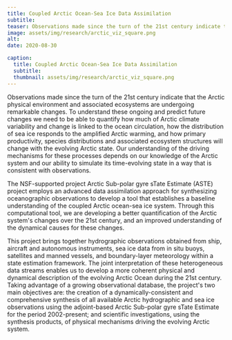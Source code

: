 ```yaml
---
title: Coupled Arctic Ocean-Sea Ice Data Assimilation
subtitle: 
teaser: Observations made since the turn of the 21st century indicate that the Arctic physical environment and associated ecosystems are undergoing remarkable changes. To understand these ongoing and predict future changes we need to be able to quantify how much of Arctic climate variability and change is linked to the ocean circulation, ...
image: assets/img/research/arctic_viz_square.png
alt: 
date: 2020-08-30

caption:
  title: Coupled Arctic Ocean-Sea Ice Data Assimilation
  subtitle: 
  thumbnail: assets/img/research/arctic_viz_square.png
---
```

Observations made since the turn of the 21st century indicate that the Arctic physical environment and associated ecosystems are undergoing remarkable changes. To understand these ongoing and predict future changes we need to be able to quantify how much of Arctic climate variability and change is linked to the ocean circulation, how the distribution of sea ice responds to the amplified Arctic warming, and how primary productivity, species distributions and associated ecosystem structures will change with the evolving Arctic state. 
Our understanding of the driving mechanisms for these processes depends on our knowledge of the Arctic system and our ability to simulate its time-evolving state in a way that is consistent with observations. 

The NSF-supported project Arctic Sub-polar gyre sTate Estimate (ASTE) project employs an advanced data assimilation approach for synthesizing oceanographic observations to develop a tool that establishes a baseline understanding of the coupled Arctic ocean-sea ice system. Through this computational tool, we are developing a better quantification of the Arctic system's changes over the 21st century, and an improved understanding of the dynamical causes for these changes. 

This project brings together hydrographic observations obtained from ship, aircraft and autonomous instruments, sea ice data from in situ buoys, satellites and manned vessels, and boundary-layer meteorology within a state estimation framework. The joint interpretation of these heterogeneous data streams enables us to develop a more coherent physical and dynamical description of the evolving Arctic Ocean during the 21st century. Taking advantage of a growing observational database, the project's two main objectives are: the creation of a dynamically-consistent and comprehensive synthesis of all available Arctic hydrographic and sea ice observations using the adjoint-based Arctic Sub-polar gyre sTate Estimate for the period 2002-present; and scientific investigations, using the synthesis products, of physical mechanisms driving the evolving Arctic system.

